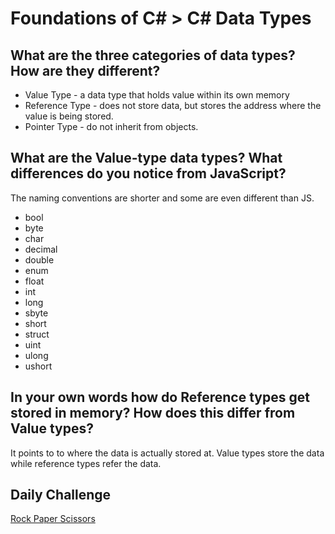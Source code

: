# Foundations of C# > C# Data Types

## What are the three categories of data types? How are they different?

- Value Type - a data type that holds value within its own memory
- Reference Type - does not store data, but stores the address where the value is being stored.
- Pointer Type - do not inherit from objects.

## What are the Value-type data types? What differences do you notice from JavaScript?

The naming conventions are shorter and some are even different than JS.

- bool
- byte
- char
- decimal
- double
- enum
- float
- int
- long
- sbyte
- short
- struct
- uint
- ulong
- ushort

## In your own words how do Reference types get stored in memory? How does this differ from Value types?

It points to to where the data is actually stored at. Value types store the data while reference types refer the data.

## Daily Challenge

[Rock Paper Scissors](https://github.com/DerekShain/RockPaperScissors-C)
